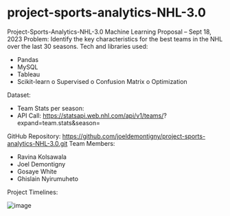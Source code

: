 # project-sports-analytics-NHL-3.0

Project-Sports-Analytics-NHL-3.0
Machine Learning Proposal – Sept 18, 2023
Problem: Identify the key characteristics for the best teams in the NHL over the last 30 seasons.
Tech and libraries used:
-	Pandas
-	MySQL
-	Tableau
-	Scikit-learn
o	Supervised
o	Confusion Matrix
o	Optimization

Dataset:
-	Team Stats per season:
-	API Call: https://statsapi.web.nhl.com/api/v1/teams/<Team ID>?expand=team.stats&season=<season>

GitHub Repository:
https://github.com/joeldemontigny/project-sports-analytics-NHL-3.0.git
Team Members:
-	Ravina Kolsawala
-	Joel Demontigny
-	Gosaye White
-	Ghislain Nyirumuheto

Project Timelines:

![image](https://github.com/joeldemontigny/project-sports-analytics-NHL-3.0/assets/130711180/7a15660a-ecba-4a5e-9bb1-ce439513b099)

